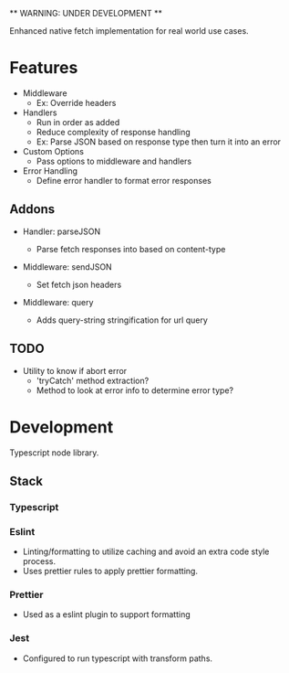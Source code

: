 ** WARNING: UNDER DEVELOPMENT **

Enhanced native fetch implementation for real world use cases.

# Features

- Middleware
  - Ex: Override headers
- Handlers
  - Run in order as added
  - Reduce complexity of response handling
  - Ex: Parse JSON based on response type then turn it into an error
- Custom Options
  - Pass options to middleware and handlers
- Error Handling
  - Define error handler to format error responses

## Addons

- Handler: parseJSON
  - Parse fetch responses into based on content-type

- Middleware: sendJSON
  - Set fetch json headers
- Middleware: query
  - Adds query-string stringification for url query

## TODO

- Utility to know if abort error
  - 'tryCatch' method extraction?
  - Method to look at error info to determine error type?

# Development

Typescript node library.

## Stack

### Typescript

### Eslint

- Linting/formatting to utilize caching and avoid an extra code style process.
- Uses prettier rules to apply prettier formatting.

### Prettier

- Used as a eslint plugin to support formatting

### Jest

- Configured to run typescript with transform paths.
